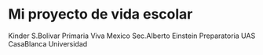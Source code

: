 # Mi proyecto de vida escolar
Kinder S.Bolivar
Primaria Viva Mexico
Sec.Alberto Einstein
Preparatoria UAS CasaBlanca 
Universidad 
